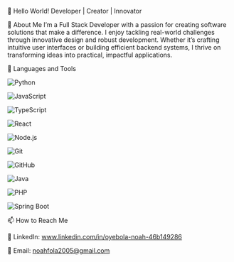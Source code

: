 👋 Hello World!
Developer | Creator | Innovator

🌟 About Me
I’m a Full Stack Developer with a passion for creating software solutions that make a difference. I enjoy tackling real-world challenges through innovative design and robust development. Whether it’s crafting intuitive user interfaces or building efficient backend systems, I thrive on transforming ideas into practical, impactful applications.

🧰 Languages and Tools

![Python](https://img.shields.io/badge/-Python-3776AB?style=for-the-badge&logo=python&logoColor=white)  

![JavaScript](https://img.shields.io/badge/-JavaScript-F7DF1E?style=for-the-badge&logo=javascript&logoColor=black)  

![TypeScript](https://img.shields.io/badge/-TypeScript-007ACC?style=for-the-badge&logo=typescript&logoColor=white)  

![React](https://img.shields.io/badge/-React-61DAFB?style=for-the-badge&logo=react&logoColor=black) 

![Node.js](https://img.shields.io/badge/-Node.js-339933?style=for-the-badge&logo=nodedotjs&logoColor=white)  

![Git](https://img.shields.io/badge/-Git-F05032?style=for-the-badge&logo=git&logoColor=white)  

![GitHub](https://img.shields.io/badge/-GitHub-181717?style=for-the-badge&logo=github&logoColor=white)  

![Java](https://img.shields.io/badge/-Java-ED8B00?style=for-the-badge&logo=java&logoColor=white)  

![PHP](https://img.shields.io/badge/-PHP-777BB4?style=for-the-badge&logo=php&logoColor=white)  

![Spring Boot](https://img.shields.io/badge/-Spring_Boot-6DB33F?style=for-the-badge&logo=springboot&logoColor=white)  






📫 How to Reach Me

💼 LinkedIn: www.linkedin.com/in/oyebola-noah-46b149286

📧 Email: noahfola2005@gmail.com
